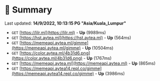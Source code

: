# 📖 Summary
Last updated: **14/9/2022, 10:13:15 PG "Asia/Kuala_Lumpur"**

- `GET` [https://lilr.ml](https://lilr.ml) - **Up** (9989ms)
- `GET` [https://hst.aytea.ml](https://hst.aytea.ml) - **Up** (564ms)
- `GET` [https://memeapi.aytea.ml/gimme](https://memeapi.aytea.ml/gimme) - **Up** (10504ms)
- `GET` [https://color.aytea.ml/4b31d6.png](https://color.aytea.ml/4b31d6.png) - **Up** (1767ms)
- `GET` [https://memeapi.aytea.ml](https://memeapi.aytea.ml) - **Up** (865ms)
- `GET` [https://memeapi.aytea14.repl.co/gimme](https://memeapi.aytea14.repl.co/gimme) - **Up** (3986ms)
